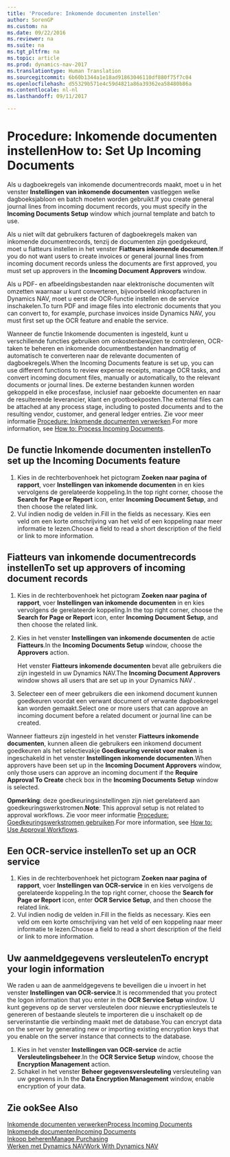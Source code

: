 ```yaml
---
title: 'Procedure: Inkomende documenten instellen'
author: SorenGP
ms.custom: na
ms.date: 09/22/2016
ms.reviewer: na
ms.suite: na
ms.tgt_pltfrm: na
ms.topic: article
ms.prod: dynamics-nav-2017
ms.translationtype: Human Translation
ms.sourcegitcommit: 6b60b1344a1e18ad91863046110df880f75f7c04
ms.openlocfilehash: d55329b571e4c59d4821a86a39362ea58480b86a
ms.contentlocale: nl-nl
ms.lasthandoff: 09/11/2017

---
```


# <a name="how-to-set-up-incoming-documents"></a><span data-ttu-id="71362-102">Procedure: Inkomende documenten instellen</span><span class="sxs-lookup"><span data-stu-id="71362-102">How to: Set Up Incoming Documents</span></span>
<span data-ttu-id="71362-103">Als u dagboekregels van inkomende documentrecords maakt, moet u in het venster **Instellingen van inkomende documenten** vastleggen welke dagboeksjabloon en batch moeten worden gebruikt.</span><span class="sxs-lookup"><span data-stu-id="71362-103">If you create general journal lines from incoming document records, you must specify in the **Incoming Documents Setup** window which journal template and batch to use.</span></span>

<span data-ttu-id="71362-104">Als u niet wilt dat gebruikers facturen of dagboekregels maken van inkomende documentrecords, tenzij de documenten zijn goedgekeurd, moet u fiatteurs instellen in het venster **Fiatteurs inkomende documenten**.</span><span class="sxs-lookup"><span data-stu-id="71362-104">If you do not want users to create invoices or general journal lines from incoming document records unless the documents are first approved, you must set up approvers in the **Incoming Document Approvers** window.</span></span>

<span data-ttu-id="71362-105">Als u PDF- en afbeeldingsbestanden naar elektronische documenten wilt omzetten waarnaar u kunt converteren, bijvoorbeeld inkoopfacturen in Dynamics NAV, moet u eerst de OCR-functie instellen en de service inschakelen.</span><span class="sxs-lookup"><span data-stu-id="71362-105">To turn PDF and image files into electronic documents that you can convert to, for example, purchase invoices inside Dynamics NAV, you must first set up the OCR feature and enable the service.</span></span>

<span data-ttu-id="71362-106">Wanneer de functie Inkomende documenten is ingesteld, kunt u verschillende functies gebruiken om onkostenbewijzen te controleren, OCR-taken te beheren en inkomende documentbestanden handmatig of automatisch te converteren naar de relevante documenten of dagboekregels.</span><span class="sxs-lookup"><span data-stu-id="71362-106">When the Incoming Documents feature is set up, you can use different functions to review expense receipts, manage OCR tasks, and convert incoming document files, manually or automatically, to the relevant documents or journal lines.</span></span> <span data-ttu-id="71362-107">De externe bestanden kunnen worden gekoppeld in elke procesfase, inclusief naar geboekte documenten en naar de resulterende leverancier, klant en grootboekposten.</span><span class="sxs-lookup"><span data-stu-id="71362-107">The external files can be attached at any process stage, including to posted documents and to the resulting vendor, customer, and general ledger entries.</span></span> <span data-ttu-id="71362-108">Zie voor meer informatie [Procedure: Inkomende documenten verwerken](across-process-income-documents.md).</span><span class="sxs-lookup"><span data-stu-id="71362-108">For more information, see [How to: Process Incoming Documents](across-process-income-documents.md).</span></span>

## <a name="to-set-up-the-incoming-documents-feature"></a><span data-ttu-id="71362-109">De functie Inkomende documenten instellen</span><span class="sxs-lookup"><span data-stu-id="71362-109">To set up the Incoming Documents feature</span></span>
1. <span data-ttu-id="71362-110">Kies in de rechterbovenhoek het pictogram **Zoeken naar pagina of rapport**, voer **Instellingen van inkomende documenten** in en kies vervolgens de gerelateerde koppeling.</span><span class="sxs-lookup"><span data-stu-id="71362-110">In the top right corner, choose the **Search for Page or Report** icon, enter **Incoming Document Setup**, and then choose the related link.</span></span>
2. <span data-ttu-id="71362-111">Vul indien nodig de velden in.</span><span class="sxs-lookup"><span data-stu-id="71362-111">Fill in the fields as necessary.</span></span> <span data-ttu-id="71362-112">Kies een veld om een korte omschrijving van het veld of een koppeling naar meer informatie te lezen.</span><span class="sxs-lookup"><span data-stu-id="71362-112">Choose a field to read a short description of the field or link to more information.</span></span>

## <a name="to-set-up-approvers-of-incoming-document-records"></a><span data-ttu-id="71362-113">Fiatteurs van inkomende documentrecords instellen</span><span class="sxs-lookup"><span data-stu-id="71362-113">To set up approvers of incoming document records</span></span>
1. <span data-ttu-id="71362-114">Kies in de rechterbovenhoek het pictogram **Zoeken naar pagina of rapport**, voer **Instellingen van inkomende documenten** in en kies vervolgens de gerelateerde koppeling.</span><span class="sxs-lookup"><span data-stu-id="71362-114">In the top right corner, choose the **Search for Page or Report** icon, enter **Incoming Document Setup**, and then choose the related link.</span></span>  
2. <span data-ttu-id="71362-115">Kies in het venster **Instellingen van inkomende documenten** de actie **Fiatteurs**.</span><span class="sxs-lookup"><span data-stu-id="71362-115">In the **Incoming Documents Setup** window, choose the **Approvers** action.</span></span>

    <span data-ttu-id="71362-116">Het venster **Fiatteurs inkomende documenten** bevat alle gebruikers die zijn ingesteld in uw Dynamics NAV.</span><span class="sxs-lookup"><span data-stu-id="71362-116">The **Incoming Document Approvers** window shows all users that are set up in your Dynamics NAV .</span></span>  
3. <span data-ttu-id="71362-117">Selecteer een of meer gebruikers die een inkomend document kunnen goedkeuren voordat een verwant document of verwante dagboekregel kan worden gemaakt.</span><span class="sxs-lookup"><span data-stu-id="71362-117">Select one or more users that can approve an incoming document before a related document or journal line can be created.</span></span>

<span data-ttu-id="71362-118">Wanneer fiatteurs zijn ingesteld in het venster **Fiatteurs inkomende documenten**, kunnen alleen die gebruikers een inkomend document goedkeuren als het selectievakje **Goedkeuring vereist voor maken** is ingeschakeld in het venster **Instellingen inkomende documenten**.</span><span class="sxs-lookup"><span data-stu-id="71362-118">When approvers have been set up in the **Incoming Document Approvers** window, only those users can approve an incoming document if the **Require Approval To Create** check box in the **Incoming Documents Setup** window is selected.</span></span>

<span data-ttu-id="71362-119">**Opmerking**: deze goedkeuringsinstellingen zijn niet gerelateerd aan goedkeuringswerkstromen.</span><span class="sxs-lookup"><span data-stu-id="71362-119">**Note**: This approval setup is not related to approval workflows.</span></span> <span data-ttu-id="71362-120">Zie voor meer informatie [Procedure: Goedkeuringswerkstromen gebruiken](across-how-use-approval-workflows.md).</span><span class="sxs-lookup"><span data-stu-id="71362-120">For more information, see [How to: Use Approval Workflows](across-how-use-approval-workflows.md).</span></span>

## <a name="to-set-up-an-ocr-service"></a><span data-ttu-id="71362-121">Een OCR-service instellen</span><span class="sxs-lookup"><span data-stu-id="71362-121">To set up an OCR service</span></span>
1. <span data-ttu-id="71362-122">Kies in de rechterbovenhoek het pictogram **Zoeken naar pagina of rapport**, voer **Instellingen van OCR-service** in en kies vervolgens de gerelateerde koppeling.</span><span class="sxs-lookup"><span data-stu-id="71362-122">In the top right corner, choose the **Search for Page or Report** icon, enter **OCR Service Setup**, and then choose the related link.</span></span>
2. <span data-ttu-id="71362-123">Vul indien nodig de velden in.</span><span class="sxs-lookup"><span data-stu-id="71362-123">Fill in the fields as necessary.</span></span> <span data-ttu-id="71362-124">Kies een veld om een korte omschrijving van het veld of een koppeling naar meer informatie te lezen.</span><span class="sxs-lookup"><span data-stu-id="71362-124">Choose a field to read a short description of the field or link to more information.</span></span>


## <a name="to-encrypt-your-login-information"></a><span data-ttu-id="71362-125">Uw aanmeldgegevens versleutelen</span><span class="sxs-lookup"><span data-stu-id="71362-125">To encrypt your login information</span></span>
<span data-ttu-id="71362-126">We raden u aan de aanmeldgegevens te beveiligen die u invoert in het venster **Instellingen van OCR-service**.</span><span class="sxs-lookup"><span data-stu-id="71362-126">It is recommended that you protect the logon information that you enter in the **OCR Service Setup** window.</span></span> <span data-ttu-id="71362-127">U kunt gegevens op de server versleutelen door nieuwe encryptiesleutels te genereren of bestaande sleutels te importeren die u inschakelt op de serverinstantie die verbinding maakt met de database.</span><span class="sxs-lookup"><span data-stu-id="71362-127">You can encrypt data on the server by generating new or importing existing encryption keys that you enable on the server instance that connects to the database.</span></span>

1. <span data-ttu-id="71362-128">Kies in het venster **Instellingen van OCR-service** de actie **Versleutelingsbeheer**.</span><span class="sxs-lookup"><span data-stu-id="71362-128">In the **OCR Service Setup** window, choose the **Encryption Management** action.</span></span>
2. <span data-ttu-id="71362-129">Schakel in het venster **Beheer gegevensversleuteling** versleuteling van uw gegevens in.</span><span class="sxs-lookup"><span data-stu-id="71362-129">In the **Data Encryption Management** window, enable encryption of your data.</span></span>

## <a name="see-also"></a><span data-ttu-id="71362-130">Zie ook</span><span class="sxs-lookup"><span data-stu-id="71362-130">See Also</span></span>  
[<span data-ttu-id="71362-131">Inkomende documenten verwerken</span><span class="sxs-lookup"><span data-stu-id="71362-131">Process Incoming Documents</span></span>](across-process-income-documents.md)  
[<span data-ttu-id="71362-132">Inkomende documenten</span><span class="sxs-lookup"><span data-stu-id="71362-132">Incoming Documents</span></span>](across-income-documents.md)  
[<span data-ttu-id="71362-133">Inkoop beheren</span><span class="sxs-lookup"><span data-stu-id="71362-133">Manage Purchasing</span></span>](purchasing-manage-purchasing.md)  
[<span data-ttu-id="71362-134">Werken met Dynamics NAV</span><span class="sxs-lookup"><span data-stu-id="71362-134">Work With Dynamics NAV</span></span>](ui-work-product.md)

